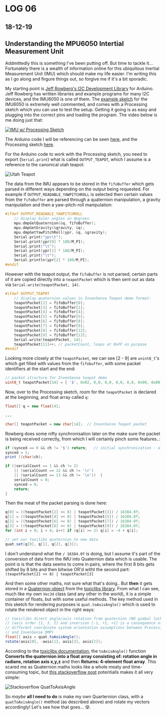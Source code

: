 # LOG 06
## 18-12-19

## Understanding the MPU6050 Intertial Measurement Unit

Addmittedly this is something I've been putting off. But time to tackle it... Fortunately there is a wealth of information online for this ubiquitous Inertial Measurement Unit (IMU) which should make my life easier. I'm writing this as I go along and firgure things out, so forgive me if it's a bit sporadic.

My starting point is [Jeff Rowberg's I2C Development Library](https://github.com/jrowberg/i2cdevlib) for Arduino. Jeff Rowberg has written libraries and example programs for many I2C devices, and the IMU6050 is one of them. The [example sketch](https://github.com/jrowberg/i2cdevlib/blob/master/Arduino/MPU6050/examples/MPU6050_DMP6/MPU6050_DMP6.ino) for the IMU6050 is extremely well commented, and comes with a Processing sketch which you can use to test the setup. Getting it going is as easy and plugging into the correct pins and loading the program. The video below is me doing just that:

[![IMU w/ Processing Sketch](https://img.youtube.com/vi/JgsG1NYsFuo/0.jpg)](https://www.youtube.com/watch?v=JgsG1NYsFuo)

The Arduino code I will be referencing can be seen [here](https://github.com/joshmurr/cci_pcomp/blob/master/project/Arduino/MPU6050_DMP6_teapot/MPU6050_DMP6_teapot.ino), and the Processing sketch [here](https://github.com/joshmurr/cci_pcomp/blob/master/project/Processing/MPUTeapot/MPUTeapot.pde).

For the Arduino code to work with the Processing sketch, you need to export (`Serial.print`) what is called `OUTPUT_TEAPOT`, which I assume is a reference to the canonical utah teapot:

![Utah Teapot](https://metalbyexample.com/wp-content/uploads/figure-16.png)

The data from the IMU appears to be stored in the `fifoBuffer` which gets parsed in different ways depending on the output being requested. For example if `OUTPUT_READABLE_YAWPITCHROLL` is selected then certain values from the `fifoBuffer` are parsed through a quaternion manipulation, a gravity manipulation and then a yaw-pitch-roll manipulation:

```c
#ifdef OUTPUT_READABLE_YAWPITCHROLL
    // display Euler angles in degrees
    mpu.dmpGetQuaternion(&q, fifoBuffer);
    mpu.dmpGetGravity(&gravity, &q);
    mpu.dmpGetYawPitchRoll(ypr, &q, &gravity);
    Serial.print("ypr\t");
    Serial.print(ypr[0] * 180/M_PI);
    Serial.print("\t");
    Serial.print(ypr[1] * 180/M_PI);
    Serial.print("\t");
    Serial.println(ypr[2] * 180/M_PI);
#endif
```

However with the teapot output, the `fifoBuffer` is not parsed, certain parts of it are copied directly into a `teapotPacket` which is then sent out as data via `Serial.write(teapotPacket, 14)`.

```c
#ifdef OUTPUT_TEAPOT
    // display quaternion values in InvenSense Teapot demo format:
    teapotPacket[2] = fifoBuffer[0];
    teapotPacket[3] = fifoBuffer[1];
    teapotPacket[4] = fifoBuffer[4];
    teapotPacket[5] = fifoBuffer[5];
    teapotPacket[6] = fifoBuffer[8];
    teapotPacket[7] = fifoBuffer[9];
    teapotPacket[8] = fifoBuffer[12];
    teapotPacket[9] = fifoBuffer[13];
    Serial.write(teapotPacket, 14);
    teapotPacket[11]++; // packetCount, loops at 0xFF on purpose
#endif
```

Looking more closely at the `teapotPacket`, we can see [2 - 9] are `unint8_t`'s which get filled with values from the `fifobuffer`, with some packet identifiers at the start and the end:

```c
// packet structure for InvenSense teapot demo
uint8_t teapotPacket[14] = { '$', 0x02, 0,0, 0,0, 0,0, 0,0, 0x00, 0x00, '\r', '\n' };
```

Now, over to the Processing sketch, room for the `teapotPacket` is declared at the beginning, and float array called `q`:

```java
float[] q = new float[4];

...

char[] teapotPacket = new char[14];  // InvenSense Teapot packet
```

Rowberg does some nifty synchronisation later on the make sure the packet is being received correctly, from which I will certainly pinch some features..:

```java
if (synced == 0 && ch != '$') return;   // initial synchronization - also used to resync/realign if needed
synced = 1;
print ((char)ch);

if ((serialCount == 1 && ch != 2)
    || (serialCount == 12 && ch != '\r')
    || (serialCount == 13 && ch != '\n'))  {
    serialCount = 0;
    synced = 0;
    return;
}
```

Then the meat of the packet parsing is done here:

```java
q[0] = ((teapotPacket[2] << 8) | teapotPacket[3]) / 16384.0f;
q[1] = ((teapotPacket[4] << 8) | teapotPacket[5]) / 16384.0f;
q[2] = ((teapotPacket[6] << 8) | teapotPacket[7]) / 16384.0f;
q[3] = ((teapotPacket[8] << 8) | teapotPacket[9]) / 16384.0f;
for (int i = 0; i < 4; i++) if (q[i] >= 2) q[i] = -4 + q[i];

// set our toxilibs quaternion to new data
quat.set(q[0], q[1], q[2], q[3]);
```

I don't understand what the `/ 16384.0f` is doing, but I assume it's part of the conversion of data from the IMU into Quaternion data which is usable. The point is is that the data seems to come in pairs, where the first 8 bits gets shifted by 8 bits and then bitwise OR'd witht the second part: `(teapotPacket[2] << 8) | teapotPacket[3]`

And then some other maths, not sure what that's doing.. But __then__ it gets stored in a [Quaternion object](http://toxiclibs.org/docs/core/toxi/geom/Quaternion.html) from the [toxiclibs library](http://toxiclibs.org/). From what I can see, much like my own `Vec3d` class (and any other in the world), it is a simple container of floats, but with some useful methods. The key method used in this sketch for rendering purposes is `quat.toAxisAngle()` which is used to rotate the rendered object in the right ways:

```java
// toxiclibs direct angle/axis rotation from quaternion (NO gimbal lock!)
// (axis order [1, 3, 2] and inversion [-1, +1, +1] is a consequence of
// different coordinate system orientation assumptions between Processing
// and InvenSense DMP)
float[] axis = quat.toAxisAngle();
rotate(axis[0], -axis[1], axis[3], axis[2]);
```

According to the [toxiclibs documentation](http://toxiclibs.org/docs/core/toxi/geom/Quaternion.html#toAxisAngle()), the `toAxisAngle()` function __Converts the quaternion into a float array consisting of: rotation angle in radians, rotation axis x,y,z__ and then __Returns: 4-element float array__. This scared me as Quaternion maths looks like a whole meaty and time-consuming topic, but [this stackoverflow post](https://stackoverflow.com/questions/52584715/how-can-i-convert-a-quaternion-to-an-angle) potentialls makes it all very simple:

![Stackoverflow QuatToAxisAngle](https://live.staticflickr.com/65535/49243216532_9e1c7bda1f_z.jpg)

So _maybe_ __all I need to do__ is make my own Quarternion class, with a `quatToAxisAngle()` method (as described above) and rotate my vectors accordingly! Let's see how that goes... :cold_sweat:.
